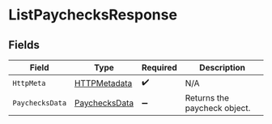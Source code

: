 # ListPaychecksResponse


## Fields

| Field                                                     | Type                                                      | Required                                                  | Description                                               |
| --------------------------------------------------------- | --------------------------------------------------------- | --------------------------------------------------------- | --------------------------------------------------------- |
| `HttpMeta`                                                | [HTTPMetadata](../../Models/Components/HTTPMetadata.md)   | :heavy_check_mark:                                        | N/A                                                       |
| `PaychecksData`                                           | [PaychecksData](../../Models/Components/PaychecksData.md) | :heavy_minus_sign:                                        | Returns the paycheck object.                              |